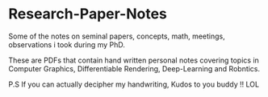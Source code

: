 # Research-Paper-Notes
Some of the notes on seminal papers, concepts, math, meetings, observations i took during my PhD.

These are PDFs that contain hand written personal notes covering topics in Computer Graphics, Differentiable Rendering, Deep-Learning and Robntics.


P.S If you can actually decipher my handwriting, Kudos to you buddy !! LOL
